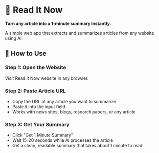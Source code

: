 # 📖 Read It Now

**Turn any article into a 1-minute summary instantly.**

A simple web app that extracts and summarizes articles from any website using AI.

## 🚀 How to Use

### Step 1: Open the Website

Visit Read It Now website in any browser.

### Step 2: Paste Article URL

- Copy the URL of any article you want to summarize
- Paste it into the input field
- Works with news sites, blogs, research papers, or any article

### Step 3: Get Your Summary

- Click "Get 1 Minute Summary"
- Wait 15-20 seconds while AI processes the article
- Get a clean, readable summary that takes about 1 minute to read
